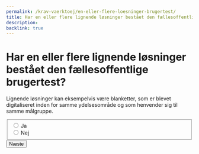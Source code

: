 ```yaml
---
permalink: /krav-vaerktoej/en-eller-flere-loesninger-brugertest/
title: Har en eller flere lignende løsninger bestået den fællesoffentlige brugertest?
description: 
backlink: true
---
```

<h1 id="page-legend">Har en eller flere lignende løsninger bestået den fællesoffentlige brugertest?</h1>
<p>Lignende løsninger kan eksempelvis være blanketter, som er blevet digitaliseret inden for samme ydelsesområde og som henvender sig til samme målgruppe.</p>
<form method="post" action="." id="form-Q500">
    <div class="form-group">
        <fieldset aria-labelledby="page-legend">
            <span class="form-error-message d-none" id="error-message"></span>
            <div class="form-group-radio">
                <input type="radio" id="radio-yes" name="radio" class="form-radio" value="1">
                <label class="form-label" for="radio-yes">Ja</label>
            </div>
            <div class="form-group-radio">
                <input type="radio" id="radio-no" name="radio" class="form-radio" value="0">
                <label class="form-label" for="radio-no">Nej</label>
            </div>
        </fieldset>
    </div>
    <button type="submit" class="button button-primary mt-9">Næste</button>
</form>
